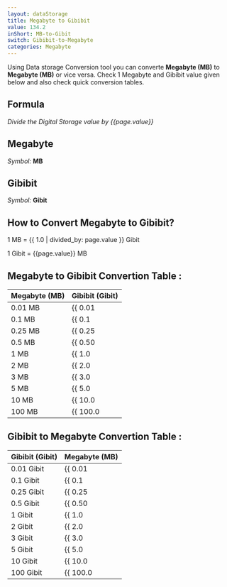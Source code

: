```yaml
---
layout: dataStorage
title: Megabyte to Gibibit
value: 134.2
inShort: MB-to-Gibit
switch: Gibibit-to-Megabyte
categories: Megabyte
---
```


Using Data storage Conversion tool you can converte **Megabyte (MB)** to **Megabyte (MB)** or vice versa. Check 1 Megabyte and Gibibit value given below and also check quick conversion tables.

## Formula
*Divide the Digital Storage value by {{page.value}}*

## Megabyte
*Symbol:* **MB**

## Gibibit
*Symbol:* **Gibit**

## How to Convert Megabyte to Gibibit?

1 MB = {{ 1.0 | divided_by: page.value }} Gibit

1 Gibit = {{page.value}} MB


## Megabyte to Gibibit Convertion Table :

| Megabyte (MB) | Gibibit (Gibit) |
| ---- | ---- |
| 0.01 MB | {{ 0.01 | divided_by: page.value }} Gibit |
| 0.1 MB | {{ 0.1 | divided_by: page.value }} Gibit |
| 0.25 MB | {{ 0.25 | divided_by: page.value }} Gibit |
| 0.5 MB | {{ 0.50 | divided_by: page.value }} Gibit |
| 1 MB | {{ 1.0 | divided_by: page.value }} Gibit |
| 2 MB | {{ 2.0 | divided_by: page.value }} Gibit |
| 3 MB | {{ 3.0 | divided_by: page.value }} Gibit |
| 5 MB | {{ 5.0 | divided_by: page.value }} Gibit |
| 10 MB | {{ 10.0 | divided_by: page.value }} Gibit |
| 100 MB | {{ 100.0 | divided_by: page.value }} Gibit |

## Gibibit to Megabyte Convertion Table :

| Gibibit (Gibit) | Megabyte (MB) |
| ---- | ---- |
| 0.01 Gibit | {{ 0.01 | times: page.value }} MB |
| 0.1 Gibit | {{ 0.1 | times: page.value }} MB |
| 0.25 Gibit | {{ 0.25 | times: page.value }} MB |
| 0.5 Gibit | {{ 0.50 | times: page.value }} MB |
| 1 Gibit | {{ 1.0 | times: page.value }} MB |
| 2 Gibit | {{ 2.0 | times: page.value }} MB |
| 3 Gibit | {{ 3.0 | times: page.value }} MB |
| 5 Gibit | {{ 5.0 | times: page.value }} MB |
| 10 Gibit | {{ 10.0 | times: page.value }} MB |
| 100 Gibit | {{ 100.0 | times: page.value }} MB |


<script>
document.getElementById('selectInput')[8].selected = true
document.getElementById('selectOutput')[11].selected = true
</script>
